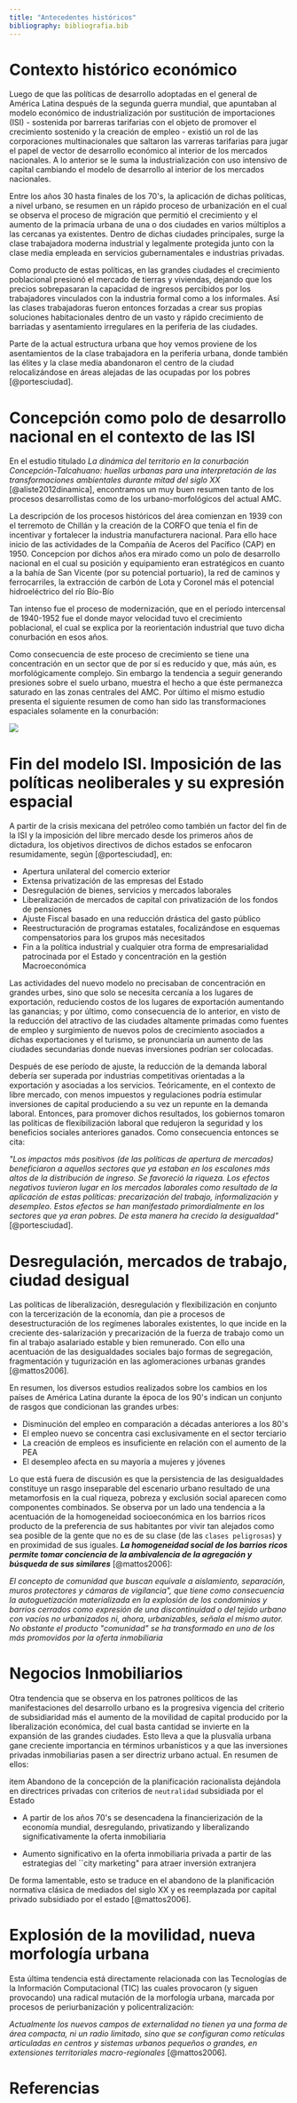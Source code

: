 ```yaml
---
title: "Antecedentes históricos"
bibliography: bibliografia.bib
---
```


# Contexto histórico económico


Luego de que las políticas de desarrollo adoptadas en el general de América Latina después de la segunda guerra mundial, que apuntaban al modelo económico de industrialización por sustitución de importaciones (ISI) - sostenida por barreras tarifarias con el objeto de promover el crecimiento sostenido y la creación de empleo - existió un rol de las corporaciones multinacionales que saltaron las varreras tarifarias para jugar el papel de vector de desarrollo económico al interior de los mercados nacionales. A lo anterior se le suma la industrialización con uso intensivo de capital cambiando el modelo de desarrollo al interior de los mercados nacionales.

Entre los años 30 hasta finales de los 70's, la aplicación de dichas políticas, a nivel urbano, se resumen en un rápido proceso de urbanización en el cual se observa el proceso de migración que permitió el crecimiento y el aumento de la primacía urbana de una o dos ciudades en varios múltiplos a las cercanas ya existentes. Dentro de dichas ciudades principales, surge la clase trabajadora moderna industrial y legalmente protegida junto con la clase media empleada en servicios gubernamentales e industrias privadas.

Como producto de estas políticas, en las grandes ciudades el crecimiento poblacional presionó el mercado de tierras y viviendas, dejando que los precios sobrepasaran la capacidad de ingresos percibidos por los trabajadores vinculados con la industria formal como a los informales. Así las clases trabajadoras fueron entonces forzadas a crear sus propias soluciones habitacionales dentro de un vasto y rápido crecimiento de barriadas y asentamiento irregulares en la periferia de las ciudades.

Parte de la actual estructura urbana que hoy vemos proviene de los asentamientos de la clase trabajadora en la periferia urbana, donde también las élites y la clase media abandonaron el centro de la ciudad relocalizándose en áreas alejadas de las ocupadas por los pobres [@portesciudad].

# Concepción como polo de desarrollo nacional en el contexto de las ISI

En el estudio titulado *La dinámica del territorio en la conurbación Concepción-Talcahuano: huellas urbanas para una interpretación de las transformaciones ambientales durante mitad del siglo XX* [@aliste2012dinamica], encontramos un muy buen resumen tanto de los procesos desarrollistas como de los urbano-morfológicos del actual AMC.

La descripción de los procesos históricos del área comienzan en 1939 con el terremoto de Chillán y la creación de la CORFO que tenía el fin de incentivar y fortalecer la industria manufacturera nacional. Para ello hace inicio de las actividades de la Compañía de Aceros del Pacífico (CAP) en 1950. Concepcion por dichos años era mirado como un polo de desarrollo nacional en el cual su posición y equipamiento eran estratégicos en cuanto a la bahía de San Vicente (por su potencial portuario), la red de caminos y ferrocarriles, la extracción de carbón de Lota y Coronel más el potencial hidroeléctrico del río Bío-Bío

Tan intenso fue el proceso de modernización, que en el período intercensal de 1940-1952 fue el donde mayor velocidad tuvo el crecimiento poblacional, el cual se explica por la reorientación industrial que tuvo dicha conurbación en esos años.

Como consecuencia de este proceso de crecimiento se tiene una concentración en un sector que de por sí es reducido y que, más aún, es morfológicamente complejo. Sin embargo la tendencia a seguir generando presiones sobre el suelo urbano, muestra el hecho a que éste permanezca saturado en las zonas centrales del AMC. Por último el mismo estudio presenta el siguiente resumen de como han sido las transformaciones espaciales solamente en la conurbación:

![](imagenes/tabla.png)

# Fin del modelo ISI. Imposición de las políticas neoliberales y su expresión espacial

A partir de la crisis mexicana del petróleo como también un factor del fin de la ISI y la imposición del libre mercado desde los primeros años de dictadura, los objetivos directivos de dichos estados se enfocaron resumidamente, según [@portesciudad], en:

- Apertura unilateral del comercio exterior
- Extensa privatización de las empresas del Estado
- Desregulación de bienes, servicios y mercados laborales
- Liberalización de mercados de capital con privatización de los fondos de pensiones
- Ajuste Fiscal basado en una reducción drástica del gasto público
- Reestructuración de programas estatales, focalizándose en esquemas compensatorios para los grupos más necesitados
- Fin a la política industrial y cualquier otra forma de empresarialidad patrocinada por el Estado y concentración en la gestión Macroeconómica

Las actividades del nuevo modelo no precisaban de concentración en grandes urbes, sino que solo se necesita cercanía a los lugares de exportación, reduciendo costos de los lugares de exportación aumentando las ganancias; y por último, como consecuencia de lo anterior, en visto de la reducción del atractivo de las ciudades altamente primadas como fuentes de empleo y surgimiento de nuevos polos de crecimiento asociados a dichas exportaciones y el turismo, se pronunciaría un aumento de las ciudades secundarias donde nuevas inversiones podrían ser colocadas.

Después de ese período de ajuste, la reducción de la demanda laboral debería ser superada por industrias competitivas orientadas a la exportación y asociadas a los servicios. Teóricamente, en el contexto de libre mercado, con menos impuestos y regulaciones podría estimular inversiones de capital produciendo a su vez un repunte en la demanda laboral. Entonces, para promover dichos resultados, los gobiernos tomaron las políticas de flexibilización laboral que redujeron la seguridad y los beneficios sociales anteriores ganados. Como consecuencia entonces se cita:

*"Los impactos más positivos (de las políticas de apertura de mercados) beneficiaron a aquellos sectores que ya estaban en los escalones más altos de la distribución de ingreso. Se favoreció la riqueza. Los efectos negativos tuvieron lugar en los mercados laborales como resultado de la aplicación de estas políticas: precarización del trabajo, informalización y desempleo. Estos efectos se han manifestado primordialmente en los sectores que ya eran pobres. De esta manera ha crecido la desigualdad"* [@portesciudad].

# Desregulación, mercados de trabajo, ciudad desigual

Las políticas de liberalización, desregulación y flexibilización en conjunto con la tercerización de la economía, dan pie a procesos de desestructuración de los regímenes laborales existentes, lo que incide en la creciente des-salarización y precarización de la fuerza de trabajo como un fin al trabajo asalariado estable y bien remunerado. Con ello una acentuación de las desigualdades sociales bajo formas de segregación, fragmentación y tugurización en las aglomeraciones urbanas grandes [@mattos2006].

En resumen, los diversos estudios realizados sobre los cambios en los países de América Latina durante la época de los 90's indican un conjunto de rasgos que condicionan las grandes urbes:


- Disminución del empleo en comparación a décadas anteriores a los 80's
- El empleo nuevo se concentra casi exclusivamente en el sector terciario
- La creación de empleos es insuficiente en relación con el aumento de la PEA
- El desempleo afecta en su mayoría a mujeres y jóvenes

Lo que está fuera de discusión es que la persistencia de las desigualdades constituye un rasgo inseparable del escenario urbano resultado de una metamorfosis en la cual riqueza, pobreza y exclusión social aparecen como componentes combinados. Se observa por un lado una tendencia a la acentuación de la homogeneidad socioeconómica en los barrios ricos producto de la preferencia de sus habitantes por vivir tan alejados como sea posible de la gente que no es de su clase (de las `clases peligrosas`) y en proximidad de sus iguales. ***La homogeneidad social de los barrios ricos permite tomar conciencia de la ambivalencia de la agregación y búsqueda de sus similares*** [@mattos2006]:

*El concepto de comunidad que buscan equivale a aislamiento, separación, muros protectores y cámaras de vigilancia", que tiene como consecuencia la autoguetización materializada en la explosión de los condominios y barrios cerrados como expresión de una discontinuidad o del tejido urbano con vacíos no urbanizados ni, ahora, urbanizables, señala el mismo autor. No obstante el producto "comunidad" se ha transformado en uno de los más promovidos por la oferta inmobiliaria*

# Negocios Inmobiliarios

Otra tendencia que se observa en los patrones políticos de las manifestaciones del desarrollo urbano es la progresiva vigencia del criterio de subsidiaridad más el aumento de la movilidad de capital producido por la liberalización económica, del cual basta cantidad se invierte en la expansión de las grandes ciudades. Esto lleva a que la plusvalía urbana gane creciente importancia en términos urbanísticos y a que las inversiones privadas inmobiliarias pasen a ser directriz urbano actual. En resumen de ellos:

item Abandono de la concepción de la planificación racionalista dejándola en directrices privadas con criterios de `neutralidad` subsidiada por el Estado

- A partir de los años 70's se desencadena la financierización de la economía mundial, desregulando, privatizando y liberalizando significativamente la oferta inmobiliaria

- Aumento significativo en la oferta inmobiliaria privada a partir de las estrategias del ``city marketing" para atraer inversión extranjera


De forma lamentable, esto se traduce en el abandono de la planificación normativa clásica de mediados del siglo XX y es reemplazada por capital privado subsidiado por el estado [@mattos2006]. 

# Explosión de la movilidad, nueva morfología urbana

Esta última tendencia está directamente relacionada con las Tecnologías de la Información Computacional (TIC) las cuales provocaron (y siguen provocando) una radical mutación de la morfología urbana, marcada por procesos de periurbanización y policentralización:

*Actualmente los nuevos campos de externalidad no tienen ya una forma de área compacta, ni un radio limitado, sino que se configuran como retículas articuladas en centros y sistemas urbanos pequeños o grandes, en extensiones territoriales macro-regionales* [@mattos2006].

# Referencias